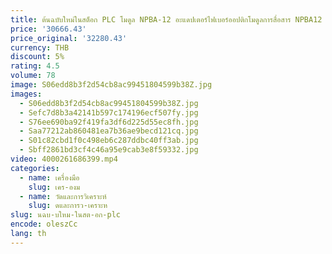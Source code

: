 ```yaml
---
title: ต้นฉบับใหม่ในสต็อก PLC โมดูล NPBA-12 อะแดปเตอร์ไฟเบอร์ออปติกโมดูลการสื่อสาร NPBA12 One ปี
price: '30666.43'
price_original: '32280.43'
currency: THB
discount: 5%
rating: 4.5
volume: 78
image: S06edd8b3f2d54cb8ac99451804599b38Z.jpg
images:
  - S06edd8b3f2d54cb8ac99451804599b38Z.jpg
  - Sefc7d8b3a42141b597c174196ecf507fy.jpg
  - S76ee690ba92f419fa3df6d225d55ec8fh.jpg
  - Saa77212ab860481ea7b36ae9becd121cq.jpg
  - S01c82cbd1f0c498eb6c287ddbc40ff3ab.jpg
  - Sbff2861bd3cf4c46a95e9cab3e8f59332.jpg
video: 4000261686399.mp4
categories:
  - name: เครื่องมือ
    slug: เคร-องม
  - name: วัดและการวิเคราะห์
    slug: ดและการว-เคราะห
slug: นฉบ-บใหม-ในสต-อก-plc
encode: oleszCc
lang: th
---
```

  